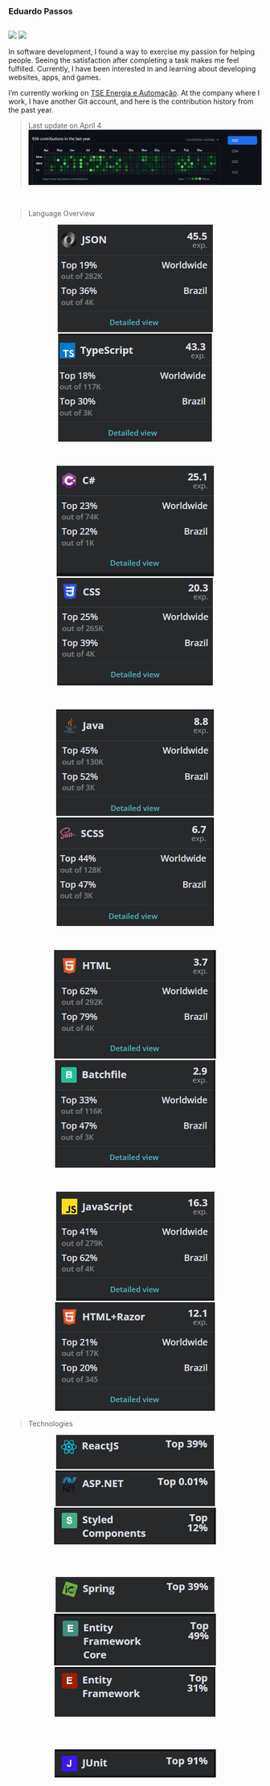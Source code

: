 <link rel="stylesheet" href="https://cdn.jsdelivr.net/gh/devicons/devicon@latest/devicon.min.css">

### Eduardo Passos

##

<div>

<a href="https://www.linkedin.com/in/eduardo-leonardo-275b0118a/" target="_blank"><img src="https://img.shields.io/badge/-LinkedIn-%230077B5?style=for-the-badge&logo=linkedin&logoColor=white" target="_blank"></a>
<a href="https://www.instagram.com/edpasso/" target="_blank"><img src="https://img.shields.io/badge/-Instagram-%23E4405F?style=for-the-badge&logo=instagram&logoColor=white" target="_blank"></a>

</div>  

In software development, I found a way to exercise my passion for helping people. Seeing the satisfaction after completing a task makes me feel fulfilled. Currently, I have been interested in and learning about developing websites, apps, and games.

I’m currently working on <a href="https://tseautomacao.com.br" target="_blank">TSE Energia e Automação</a>. At the company where I work, I have another Git account, and here is the contribution history from the past year.

> Last update on April 4
> ![git](github.png)

<div style="display: inline_block"><br>

<i class="android-original"></i>

</div>

> Language Overview
<div align="center">

  ![json](json.png)
  ![typescript](typescript.png)

  <br/>

  ![csharp](csharp.png)
  ![css](css.png)
  
  <br/>

  ![java](java.png)
  ![scss](scss.png)
  
  <br/>

  ![html](html.png)
  ![batchfile](batchfile.png)
  
  <br/>
  
  ![javascripts](javascript.png)
  ![htmlrazor](htmlrazor.png)

</div>

> Technologies
<div align="center">

  ![reactjs](reactjs.png)
  ![aspnet](aspnet.png)
  ![styledcomponents](styledcomponents.png)

  <br/><br/>

  ![spring](spring.png)
  ![entityFrameworkCore](entityFrameworkcore.png)
  ![entityFramework](entityFramework.png)

  <br/><br/>

  ![junit](junit.png)
</div>